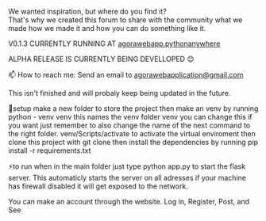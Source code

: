 We wanted inspiration, but where do you find it?  
That's why we created this forum to share with the community what we made how we made it and how you can do something like it.  


V0.1.3 CURRENTLY RUNNING AT [agorawebapp.pythonanywhere](https://agorawebapp.pythonanywhere.com/)

ALPHA RELEASE IS CURRENTLY BEING DEVELLOPED 😊  

📫 How to reach me: Send an email to agorawebapplication@gmail.com

This isn't finished and will probaly keep being updated in the future.

📐setup 
make a new folder to store the project 
then make an venv by running 
python - venv venv
this names the venv folder venv you can change this if you want just remember to also change the name of the next command to the right folder.
venv/Scripts/activate to activate the virtual enviroment
then clone this project with git clone 
then install the dependencies by running pip install -r requirements.txt

⚡to run
when in the main folder just type python app.py to start the flask server.
This automaticly starts the server on all adresses if your machine has firewall disabled it will get exposed to the network.


You can make an account through the website.
Log in, Register, Post, and See
